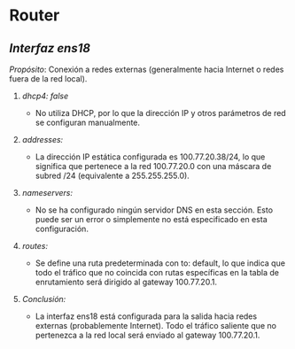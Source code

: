 # Router

## *Interfaz ens18*
*Propósito*: Conexión a redes externas (generalmente hacia Internet o redes fuera de la red local).
1. *dhcp4: false*
   * No utiliza DHCP, por lo que la dirección IP y otros parámetros de red se configuran manualmente.

2. *addresses:*
   * La dirección IP estática configurada es 100.77.20.38/24, lo que significa que pertenece a la red 100.77.20.0 con una máscara de subred /24 (equivalente a 255.255.255.0).

3. *nameservers:*
   * No se ha configurado ningún servidor DNS en esta sección. Esto puede ser un error o simplemente no está especificado en esta configuración.

4. *routes:*
   * Se define una ruta predeterminada con to: default, lo que indica que todo el tráfico que no coincida con rutas específicas en la tabla de enrutamiento será dirigido al gateway 100.77.20.1.

5. *Conclusión:*
   * La interfaz ens18 está configurada para la salida hacia redes externas (probablemente Internet). Todo el tráfico saliente que no pertenezca a la red local será enviado al gateway 100.77.20.1.
